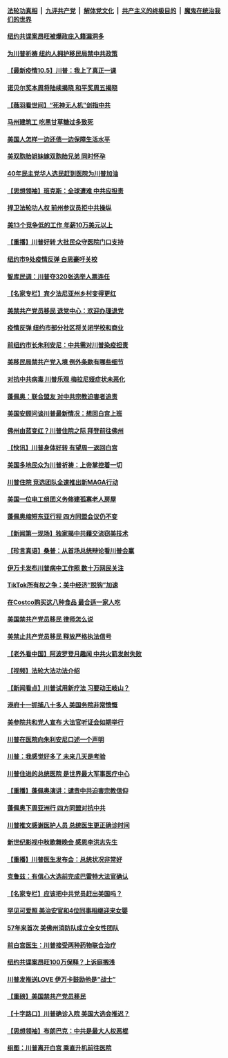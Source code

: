 

####  [法轮功真相](../../../../basic/blob/master/README.md?t=10051431) &nbsp;|&nbsp; [九评共产党](../../../../9ping.md/blob/master/README.md?t=10051431) &nbsp;|&nbsp; [解体党文化](../../../../jtdwh.md/blob/master/README.md?t=10051431)  &nbsp;|&nbsp; [共产主义的终极目的](../../../../gczydzjmd.md/blob/master/README.md?t=10051431) &nbsp;|&nbsp; [魔鬼在统治我们的世界](../../../../mgztzwmdsj.md/blob/master/README.md?t=10051431) 

#### [纽约共谍案昂旺被爆政庇入籍漏洞多](../pages/nsc412/n12453327.md?t=10051431) 

#### [为川普祈祷 纽约人拥护移民局禁中共政策](../pages/nsc412/n12453463.md?t=10051431) 

#### [【最新疫情10.5】川普：我上了真正一课](../pages/nsc412/n12450596.md?t=10051431) 

#### [诺贝尔奖本周将陆续揭晓 和平奖周五揭晓](../pages/nsc412/n12453459.md?t=10051431) 

#### [【薇羽看世间】“死神无人机”剑指中共](../pages/nsc412/n12452574.md?t=10051431) 

#### [马州建筑工 吃黑甘草糖过多致死](../pages/nsc412/n12453372.md?t=10051431) 

#### [美国人怎样一边还债一边保障生活水平](../pages/nsc412/n12453359.md?t=10051431) 

#### [美双胞胎姐妹嫁双胞胎兄弟 同时怀孕](../pages/nsc412/n12453340.md?t=10051431) 

#### [40年民主党华人选民赶到医院为川普加油](../pages/nsc412/n12453157.md?t=10051431) 

#### [【思想领袖】班克斯：全球遭难 中共应担责](../pages/nsc412/n12375753.md?t=10051431) 

#### [捍卫法轮功人权 前州参议员拒中共操纵](../pages/nsc412/n12452968.md?t=10051431) 

#### [美13个竞争低的工作 年薪10万美元以上](../pages/nsc412/n12418529.md?t=10051431) 

#### [【重播】川普好转 大批民众守医院门口支持](../pages/nsc412/n12452810.md?t=10051431) 

#### [纽约市9处疫情反弹 白思豪吁关校](../pages/nsc412/n12452774.md?t=10051431) 

#### [智库民调：川普夺320张选举人票连任](../pages/nsc412/n12452794.md?t=10051431) 

#### [【名家专栏】宾夕法尼亚州乡村变得更红](../pages/nsc412/n12451937.md?t=10051431) 

#### [美禁共产党员移民 退党中心：欢迎办理退党](../pages/nsc412/n12452357.md?t=10051431) 

#### [疫情反弹 纽约市部分社区将关闭学校和商业](../pages/nsc412/n12452585.md?t=10051431) 

#### [前纽约市长朱利安尼：中共需对川普染疫担责](../pages/nsc412/n12452426.md?t=10051431) 

#### [美移民局禁共产党入境 例外条款有哪些细节](../pages/nsc412/n12452510.md?t=10051431) 

#### [对抗中共病毒 川普乐观 梅拉尼娅症状未恶化](../pages/nsc412/n12452441.md?t=10051431) 

#### [蓬佩奥：联合盟友 对中共宗教迫害者追责](../pages/nsc412/n12452434.md?t=10051431) 

#### [美国安顾问谈川普最新情况：想回白宫上班](../pages/nsc412/n12452349.md?t=10051431) 

#### [佛州由蓝变红？川普住院之际 拜登前往佛州](../pages/nsc412/n12452340.md?t=10051431) 

#### [【快讯】川普身体好转 有望周一返回白宫](../pages/nsc412/n12452396.md?t=10051431) 

#### [美国多地民众为川普祈祷：上帝掌控着一切](../pages/nsc412/n12452288.md?t=10051431) 

#### [川普住院 竞选团队全速推出新MAGA行动](../pages/nsc412/n12452289.md?t=10051431) 

#### [美国一位电工组团义务修建孤寡老人房屋](../pages/nsc412/n12452169.md?t=10051431) 

#### [蓬佩奥缩短东亚行程 四方同盟会议仍不变](../pages/nsc412/n12452101.md?t=10051431) 

#### [【新闻第一现场】独家揭中共藉交流窃美技术](../pages/nsc412/n12452127.md?t=10051431) 

#### [【珍言真语】桑普：从首场总统辩论看川普会赢](../pages/nsc412/n12451249.md?t=10051431) 

#### [伊万卡发布川普病中工作照 数十万网民关注](../pages/nsc412/n12451861.md?t=10051431) 

#### [TikTok所有权之争：美中经济“脱钩”加速](../pages/nsc412/n12437046.md?t=10051431) 

#### [在Costco购买这八种食品 最合适一家人吃](../pages/nsc412/n12443120.md?t=10051431) 

#### [美国禁共产党员移民 律师怎么说](../pages/nsc412/n12451445.md?t=10051431) 

#### [美禁止共产党员移民 释放严格执法信号](../pages/nsc412/n12451013.md?t=10051431) 

#### [【老外看中国】阿波罗登月趣闻 中共火箭发射失败](../pages/nsc412/n12451568.md?t=10051431) 

#### [【视频】法轮大法功法介绍](../pages/nsc412/n12451387.md?t=10051431) 

#### [【新闻看点】川普试用新疗法 习要动王岐山？](../pages/nsc412/n12451102.md?t=10051431) 

#### [港府十一抓捕八十多人 美国务院非常愤慨](../pages/nsc412/n12451386.md?t=10051431) 

#### [美参院共和党人宣布 大法官听证会如期举行](../pages/nsc412/n12451283.md?t=10051431) 

#### [川普在医院向朱利安尼口述一个声明](../pages/nsc412/n12451326.md?t=10051431) 

#### [川普：我感觉好多了 未来几天是考验](../pages/nsc412/n12451298.md?t=10051431) 

#### [川普住进的总统医院 是世界最大军事医疗中心](../pages/nsc412/n12451275.md?t=10051431) 

#### [【重播】蓬佩奥演讲：谴责中共迫害宗教信仰](../pages/nsc412/n12451138.md?t=10051431) 

#### [蓬佩奥下周亚洲行 四方同盟对抗中共](../pages/nsc412/n12451014.md?t=10051431) 

#### [川普推文感谢医护人员 总统医生更正确诊时间](../pages/nsc412/n12451002.md?t=10051431) 

#### [新世纪影视中秋歌舞晚会 感恩李洪志先生](../pages/nsc412/n12450877.md?t=10051431) 

#### [【重播】川普医生发布会：总统状况非常好](../pages/nsc412/n12448194.md?t=10051431) 

#### [克鲁兹：有信心大选前完成巴雷特大法官确认](../pages/nsc412/n12450311.md?t=10051431) 

#### [【名家专栏】应该把中共党员赶出美国吗？](../pages/nsc412/n12449922.md?t=10051431) 

#### [罕见可爱照 美治安官和4位同事相继迎来女婴](../pages/nsc412/n12449595.md?t=10051431) 

#### [57年来首次 美佛州消防队成立全女性团队](../pages/nsc412/n12449534.md?t=10051431) 

#### [前白宫医生：川普接受两种药物联合治疗](../pages/nsc412/n12450272.md?t=10051431) 

#### [纽约共谍案昂旺100万保释？上诉庭搁浅](../pages/nsc412/n12449354.md?t=10051431) 

#### [川普发推送LOVE 伊万卡鼓励他是“战士”](../pages/nsc412/n12449991.md?t=10051431) 

#### [【重磅】美国禁共产党员移民](../pages/nsc412/n12449953.md?t=10051431) 

#### [【十字路口】川普确诊入院 美国大选会推迟？](../pages/nsc412/n12449004.md?t=10051431) 

#### [【思想领袖】布朗巴克：中共是最大人权恶棍](../pages/nsc412/n12386974.md?t=10051431) 

#### [组图：川普离开白宫 乘直升机前往医院](../pages/nsc412/n12449674.md?t=10051431) 

